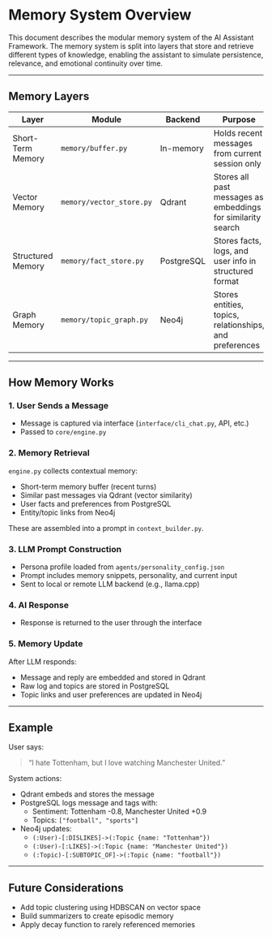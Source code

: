 # Memory System Overview

This document describes the modular memory system of the AI Assistant Framework. The memory system is split into layers that store and retrieve different types of knowledge, enabling the assistant to simulate persistence, relevance, and emotional continuity over time.

---

## Memory Layers

| Layer              | Module                  | Backend       | Purpose                                                   |
|--------------------|--------------------------|---------------|-----------------------------------------------------------|
| Short-Term Memory  | `memory/buffer.py`       | In-memory     | Holds recent messages from current session only           |
| Vector Memory      | `memory/vector_store.py` | Qdrant        | Stores all past messages as embeddings for similarity search |
| Structured Memory  | `memory/fact_store.py`   | PostgreSQL    | Stores facts, logs, and user info in structured format    |
| Graph Memory       | `memory/topic_graph.py`  | Neo4j         | Stores entities, topics, relationships, and preferences   |

---

## How Memory Works

### 1. User Sends a Message

- Message is captured via interface (`interface/cli_chat.py`, API, etc.)
- Passed to `core/engine.py`

### 2. Memory Retrieval

`engine.py` collects contextual memory:

- Short-term memory buffer (recent turns)
- Similar past messages via Qdrant (vector similarity)
- User facts and preferences from PostgreSQL
- Entity/topic links from Neo4j

These are assembled into a prompt in `context_builder.py`.

### 3. LLM Prompt Construction

- Persona profile loaded from `agents/personality_config.json`
- Prompt includes memory snippets, personality, and current input
- Sent to local or remote LLM backend (e.g., llama.cpp)

### 4. AI Response

- Response is returned to the user through the interface

### 5. Memory Update

After LLM responds:

- Message and reply are embedded and stored in Qdrant
- Raw log and topics are stored in PostgreSQL
- Topic links and user preferences are updated in Neo4j

---

## Example

User says:  
> “I hate Tottenham, but I love watching Manchester United.”

System actions:

- Qdrant embeds and stores the message
- PostgreSQL logs message and tags with:
  - Sentiment: Tottenham -0.8, Manchester United +0.9
  - Topics: `["football", "sports"]`
- Neo4j updates:
  - `(:User)-[:DISLIKES]->(:Topic {name: "Tottenham"})`
  - `(:User)-[:LIKES]->(:Topic {name: "Manchester United"})`
  - `(:Topic)-[:SUBTOPIC_OF]->(:Topic {name: "football"})`

---

## Future Considerations

- Add topic clustering using HDBSCAN on vector space
- Build summarizers to create episodic memory
- Apply decay function to rarely referenced memories
